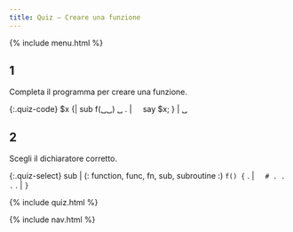 ```yaml
---
title: Quiz — Creare una funzione
---
```


{% include menu.html %}

## 1

Completa il programma per creare una funzione.

{:.quiz-code}
$x {| sub f(␣␣) ␣
. | &nbsp;&nbsp;&nbsp;&nbsp;say $x;
} | ␣

## 2

Scegli il dichiaratore corretto.

{:.quiz-select}
sub | (: function, func, fn, sub, subroutine :) `f() {`
. | &nbsp;&nbsp;&nbsp;&nbsp;`# . . .`
. | `}`

{% include quiz.html %}

{% include nav.html %}